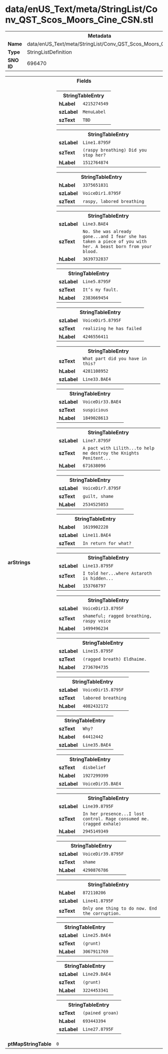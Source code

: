 <h1>data/enUS_Text/meta/StringList/Conv_QST_Scos_Moors_Cine_CSN.stl</h1><table><tr><th colspan="100%">Metadata</th></tr><tr><td><b>Name</b></td><td>data/enUS_Text/meta/StringList/Conv_QST_Scos_Moors_Cine_CSN.stl</td></tr><tr><td><b>Type</b></td><td>StringListDefinition</td></tr><tr><td><b>SNO ID</b></td><td>696470</td></tr></table>

<table><tr><th colspan="100%">Fields</th></tr><tr><td><b>arStrings</b></td><td><table><tr><th colspan="100%">StringTableEntry</th></tr><tr><td><b>hLabel</b></td><td><code>4215274549</code></td></tr><tr><td><b>szLabel</b></td><td><code>MenuLabel</code></td></tr><tr><td><b>szText</b></td><td><code>TBD</code></td></tr></table>


<table><tr><th colspan="100%">StringTableEntry</th></tr><tr><td><b>szLabel</b></td><td><code>Line1.8795F</code></td></tr><tr><td><b>szText</b></td><td><code>(raspy breathing) Did you stop her?</code></td></tr><tr><td><b>hLabel</b></td><td><code>1512764874</code></td></tr></table>


<table><tr><th colspan="100%">StringTableEntry</th></tr><tr><td><b>hLabel</b></td><td><code>3375651831</code></td></tr><tr><td><b>szLabel</b></td><td><code>VoiceDir1.8795F</code></td></tr><tr><td><b>szText</b></td><td><code>raspy, labored breathing</code></td></tr></table>


<table><tr><th colspan="100%">StringTableEntry</th></tr><tr><td><b>szLabel</b></td><td><code>Line3.BAE4</code></td></tr><tr><td><b>szText</b></td><td><code>No. She was already gone...and I fear she has taken a piece of you with her. A beast born from your blood.</code></td></tr><tr><td><b>hLabel</b></td><td><code>3639732837</code></td></tr></table>


<table><tr><th colspan="100%">StringTableEntry</th></tr><tr><td><b>szLabel</b></td><td><code>Line5.8795F</code></td></tr><tr><td><b>szText</b></td><td><code>It’s my fault.</code></td></tr><tr><td><b>hLabel</b></td><td><code>2383669454</code></td></tr></table>


<table><tr><th colspan="100%">StringTableEntry</th></tr><tr><td><b>szLabel</b></td><td><code>VoiceDir5.8795F</code></td></tr><tr><td><b>szText</b></td><td><code>realizing he has failed</code></td></tr><tr><td><b>hLabel</b></td><td><code>4246556411</code></td></tr></table>


<table><tr><th colspan="100%">StringTableEntry</th></tr><tr><td><b>szText</b></td><td><code>What part did you have in this?</code></td></tr><tr><td><b>hLabel</b></td><td><code>4281108952</code></td></tr><tr><td><b>szLabel</b></td><td><code>Line33.BAE4</code></td></tr></table>


<table><tr><th colspan="100%">StringTableEntry</th></tr><tr><td><b>szLabel</b></td><td><code>VoiceDir33.BAE4</code></td></tr><tr><td><b>szText</b></td><td><code>suspicious</code></td></tr><tr><td><b>hLabel</b></td><td><code>1849028613</code></td></tr></table>


<table><tr><th colspan="100%">StringTableEntry</th></tr><tr><td><b>szLabel</b></td><td><code>Line7.8795F</code></td></tr><tr><td><b>szText</b></td><td><code>A pact with Lilith...to help me destroy the Knights Penitent...</code></td></tr><tr><td><b>hLabel</b></td><td><code>671638096</code></td></tr></table>


<table><tr><th colspan="100%">StringTableEntry</th></tr><tr><td><b>szLabel</b></td><td><code>VoiceDir7.8795F</code></td></tr><tr><td><b>szText</b></td><td><code>guilt, shame</code></td></tr><tr><td><b>hLabel</b></td><td><code>2534525053</code></td></tr></table>


<table><tr><th colspan="100%">StringTableEntry</th></tr><tr><td><b>hLabel</b></td><td><code>1619902228</code></td></tr><tr><td><b>szLabel</b></td><td><code>Line11.BAE4</code></td></tr><tr><td><b>szText</b></td><td><code>In return for what?</code></td></tr></table>


<table><tr><th colspan="100%">StringTableEntry</th></tr><tr><td><b>szLabel</b></td><td><code>Line13.8795F</code></td></tr><tr><td><b>szText</b></td><td><code>I told her...where Astaroth is hidden...</code></td></tr><tr><td><b>hLabel</b></td><td><code>153768797</code></td></tr></table>


<table><tr><th colspan="100%">StringTableEntry</th></tr><tr><td><b>szLabel</b></td><td><code>VoiceDir13.8795F</code></td></tr><tr><td><b>szText</b></td><td><code>shameful; ragged breathing, raspy voice</code></td></tr><tr><td><b>hLabel</b></td><td><code>1499496234</code></td></tr></table>


<table><tr><th colspan="100%">StringTableEntry</th></tr><tr><td><b>szLabel</b></td><td><code>Line15.8795F</code></td></tr><tr><td><b>szText</b></td><td><code>(ragged breath) Eldhaime.</code></td></tr><tr><td><b>hLabel</b></td><td><code>2736704735</code></td></tr></table>


<table><tr><th colspan="100%">StringTableEntry</th></tr><tr><td><b>szLabel</b></td><td><code>VoiceDir15.8795F</code></td></tr><tr><td><b>szText</b></td><td><code>labored breathing</code></td></tr><tr><td><b>hLabel</b></td><td><code>4082432172</code></td></tr></table>


<table><tr><th colspan="100%">StringTableEntry</th></tr><tr><td><b>szText</b></td><td><code>Why?</code></td></tr><tr><td><b>hLabel</b></td><td><code>64412442</code></td></tr><tr><td><b>szLabel</b></td><td><code>Line35.BAE4</code></td></tr></table>


<table><tr><th colspan="100%">StringTableEntry</th></tr><tr><td><b>szText</b></td><td><code>disbelief</code></td></tr><tr><td><b>hLabel</b></td><td><code>1927299399</code></td></tr><tr><td><b>szLabel</b></td><td><code>VoiceDir35.BAE4</code></td></tr></table>


<table><tr><th colspan="100%">StringTableEntry</th></tr><tr><td><b>szLabel</b></td><td><code>Line39.8795F</code></td></tr><tr><td><b>szText</b></td><td><code>In her presence...I lost control. Rage consumed me. (ragged exhale)</code></td></tr><tr><td><b>hLabel</b></td><td><code>2945149349</code></td></tr></table>


<table><tr><th colspan="100%">StringTableEntry</th></tr><tr><td><b>szLabel</b></td><td><code>VoiceDir39.8795F</code></td></tr><tr><td><b>szText</b></td><td><code>shame</code></td></tr><tr><td><b>hLabel</b></td><td><code>4290876786</code></td></tr></table>


<table><tr><th colspan="100%">StringTableEntry</th></tr><tr><td><b>hLabel</b></td><td><code>872110206</code></td></tr><tr><td><b>szLabel</b></td><td><code>Line41.8795F</code></td></tr><tr><td><b>szText</b></td><td><code>Only one thing to do now. End the corruption.</code></td></tr></table>


<table><tr><th colspan="100%">StringTableEntry</th></tr><tr><td><b>szLabel</b></td><td><code>Line25.BAE4</code></td></tr><tr><td><b>szText</b></td><td><code>(grunt)</code></td></tr><tr><td><b>hLabel</b></td><td><code>3067911769</code></td></tr></table>


<table><tr><th colspan="100%">StringTableEntry</th></tr><tr><td><b>szLabel</b></td><td><code>Line29.BAE4</code></td></tr><tr><td><b>szText</b></td><td><code>(grunt)</code></td></tr><tr><td><b>hLabel</b></td><td><code>3224453341</code></td></tr></table>


<table><tr><th colspan="100%">StringTableEntry</th></tr><tr><td><b>szText</b></td><td><code>(pained groan)</code></td></tr><tr><td><b>hLabel</b></td><td><code>693443394</code></td></tr><tr><td><b>szLabel</b></td><td><code>Line27.8795F</code></td></tr></table>


</td></tr><tr><td><b>ptMapStringTable</b></td><td><code>0</code></td></tr></table>

